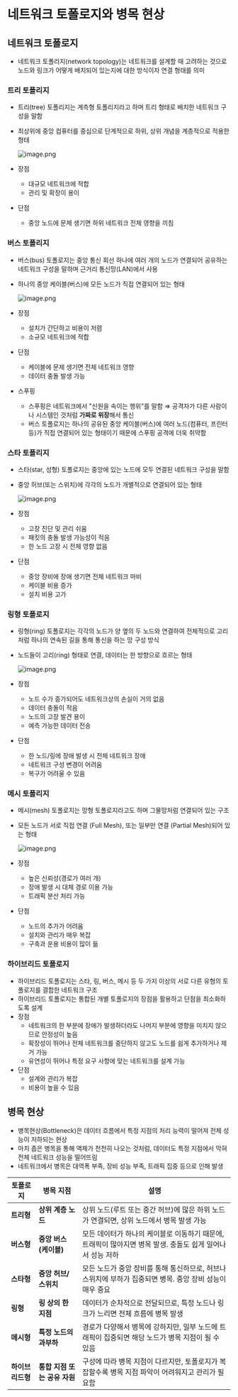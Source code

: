 # 네트워크 토폴로지와 병목 현상

## 네트워크 토폴로지

- 네트워크 토폴리지(network topology)는 네트워크를 설계할 때 고려하는 것으로 노드와 링크가 어떻게 배치되어 있는지에 대한 방식이자 연결 형태를 의미

### 트리 토폴리지
- 트리(tree) 토폴리지는 계측형 토폴리지라고 하며 트리 형태로 배치한 네트워크 구성을 말함
- 최상위에 중앙 컴퓨터를 중심으로 단계적으로 하위, 상위 개념을 계층적으로 적용한 형태
    
    ![image.png](https://i.imgur.com/2AEPmdo.png)
    
- 장점
    - 대규모 네트워크에 적합
    - 관리 및 확장이 용이
- 단점
    - 중앙 노드에 문제 생기면 하위 네트워크 전체 영향을 끼침

### 버스 토폴리지
- 버스(bus) 토폴로지는 중앙 통신 회선 하나에 여러 개의 노드가 연결되어 공유하는 네트워크 구성을 말하며 근거리 통신망(LAN)에서 사용
- 하나의 중앙 케이블(버스)에 모든 노드가 직접 연결되어 있는 형태
    
    ![image.png](https://i.imgur.com/k3RrVY6.png)
    
- 장점
    - 설치가 간단하고 비용이 저렴
    - 소규모 네트워크에 적합
- 단점
    - 케이블에 문제 생기면 전체 네트워크 영향
    - 데이터 충돌 발생 가능
- 스푸핑
    - 스푸핑은 네트워크에서 "신원을 속이는 행위"를 말함
     ⇒ 공격자가 다른 사람이나 시스템인 것처럼 **가짜로 위장**해서 통신
    - 버스 토폴로지는 하나의 공유된 중앙 케이블(버스)에 여러 노드(컴퓨터, 프린터 등)가 직접 연결되어 있는 형태이기 때문에 스푸핑 공격에 더욱 취약함

### 스타 토폴리지
- 스타(star, 성형) 토폴로지는 중앙에 있는 노드에 모두 연결된 네트워크 구성을 말함
- 중앙 허브(또는 스위치)에 각각의 노드가 개별적으로 연결되어 있는 형태
    
    ![image.png](https://i.imgur.com/Veqf7az.png)
    
- 장점
    - 고장 진단 및 관리 쉬움
    - 패킷의 충돌 발생 가능성이 적음
    - 한 노드 고장 시 전체 영향 없음
- 단점
    - 중앙 장비에 장애 생기면 전체 네트워크 마비
    - 케이블 비용 증가
    - 설치 비용 고가

### 링형 토폴로지
- 링형(ring) 토폴로지는 각각의 노드가 양 옆의 두 노드와 연결하여 전체적으로 고리처럼 하나의 연속된 길을 통해 통신을 하는 망 구성 방식
- 노드들이 고리(ring) 형태로 연결, 데이터는 한 방향으로 흐르는 형태
    
    ![image.png](https://i.imgur.com/rBU5AXJ.png)
    
- 장점
    - 노드 수가 증가되어도 네트워크상의 손실이 거의 없음
    - 데이터 충돌이 적음
    - 노드의 고장 발견 용이
    - 예측 가능한 데이터 전송
- 단점
    - 한 노드/링에 장애 발생 시 전체 네트워크 장애
    - 네트워크 구성 변경이 어려움
    - 복구가 어려울 수 있음

### 메시 토폴리지
- 메시(mesh) 토폴로지는 망형 토폴로지라고도 하며 그물망처럼 연결되어 있는 구조
- 모든 노드가 서로 직접 연결 (Full Mesh), 또는 일부만 연결 (Partial Mesh)되어 있는 형태
    
    ![image.png](https://i.imgur.com/aABoHFD.png)
    

- 장점
    - 높은 신뢰성(경로가 여러 개)
    - 장애 발생 시 대체 경로 이용 가능
    - 트래픽 분산 처리 가능
- 단점
    - 노드의 추가가 어려움
    - 설치와 관리가 매우 복잡
    - 구축과 운용 비용이 많이 듦

### 하이브리드 토폴로지
- 하이브리드 토폴로지는 스타, 링, 버스, 메시 등 두 가지 이상의 서로 다른 유형의 토폴로지를 결합한 네트워크 구조
- 하이브리드 토폴로지는 통합된 개별 토폴로지의 장점을 활용하고 단점을 최소화하도록 설계
- 장점
    - 네트워크의 한 부분에 장애가 발생하더라도 나머지 부분에 영향을 미치지 않으므로 안정성이 높음
    - 확장성이 뛰어나 전체 네트워크를 중단하지 않고도 노드를 쉽게 추가하거나 제거 가능
    - 유연성이 뛰어나 특정 요구 사항에 맞는 네트워크를 설계 가능
- 단점
    - 설계와 관리가 복잡
    - 비용이 높을 수 있음

## 병목 현상

- 병목현상(Bottleneck)은 데이터 흐름에서 특정 지점의 처리 능력이 떨어져 전체 성능이 저하되는 현상
- 마치 좁은 병목을 통해 액체가 천천히 나오는 것처럼, 데이터도 특정 지점에서 막혀 전체 네트워크 성능을 떨어뜨림
- 네트워크에서 병목은 대역폭 부족, 장비 성능 부족, 트래픽 집중 등으로 인해 발생

| 토폴로지 | 병목 지점 | 설명 |
| --- | --- | --- |
| **트리형** | **상위 계층 노드** | 상위 노드(루트 또는 중간 허브)에 많은 하위 노드가 연결되면, 상위 노드에서 병목 발생 가능 |
| **버스형** | **중앙 버스(케이블)** | 모든 데이터가 하나의 케이블로 이동하기 때문에, 트래픽이 많아지면 병목 발생. 충돌도 쉽게 일어나서 성능 저하 |
| **스타형** | **중앙 허브/스위치** | 모든 노드가 중앙 장비를 통해 통신하므로, 허브나 스위치에 부하가 집중되면 병목. 중앙 장비 성능이 매우 중요 |
| **링형** | **링 상의 한 지점** | 데이터가 순차적으로 전달되므로, 특정 노드나 링크가 느리면 전체 흐름에 병목 발생 |
| **메시형** | **특정 노드의 과부하** | 경로가 다양해서 병목에 강하지만, 일부 노드에 트래픽이 집중되면 해당 노드가 병목 지점이 될 수 있음 |
| **하이브리드형** | **통합 지점 또는 공유 자원** | 구성에 따라 병목 지점이 다르지만, 토폴로지가 복잡할수록 병목 지점 파악이 어려워지고 관리가 필요함 |
